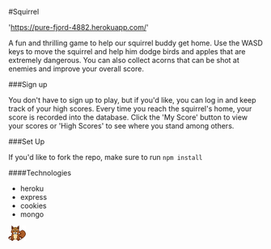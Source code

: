 #Squirrel

'https://pure-fjord-4882.herokuapp.com/'

A fun and thrilling game to help our squirrel buddy get home. Use the WASD keys to move the squirrel and help him dodge birds and apples that are extremely dangerous. You can also collect acorns that can be shot at enemies and improve your overall score.

###Sign up

You don't have to sign up to play, but if you'd like, you can log in and keep track of your high scores. Every time you reach the squirrel's home, your score is recorded into the database. Click the 'My Score' button to view your scores or 'High Scores' to see where you stand among others.

###Set Up

If you'd like to fork the repo, make sure to run `npm install`

####Technologies

* heroku
* express
* cookies
* mongo

![](/public/images/squirrel.gif)
